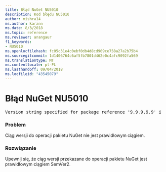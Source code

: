 ```yaml
---
title: Błąd NuGet NU5010
description: Kod błędu NU5010
author: mishra14
ms.author: karann
ms.date: 8/3/2018
ms.topic: reference
ms.reviewer: anangaur
f1_keywords:
- NU5010
ms.openlocfilehash: fc05c31e4c0ebf0db4d8cd909ce758a27a2b75b4
ms.sourcegitcommit: 1d1406764c6af5fb7801d462e0c4afc9092fa569
ms.translationtype: MT
ms.contentlocale: pl-PL
ms.lasthandoff: 09/04/2018
ms.locfileid: "43545079"
---
```

# <a name="nuget-error-nu5010"></a>Błąd NuGet NU5010
<pre>Version string specified for package reference '9.9.9.9.9' is invalid.</pre>

### <a name="issue"></a>Problem

Ciąg wersji do operacji pakietu NuGet nie jest prawidłowym ciągiem.


### <a name="solution"></a>Rozwiązanie

Upewnij się, że ciąg wersji przekazane do operacji pakietu NuGet jest prawidłowym ciągiem SemVer2.

